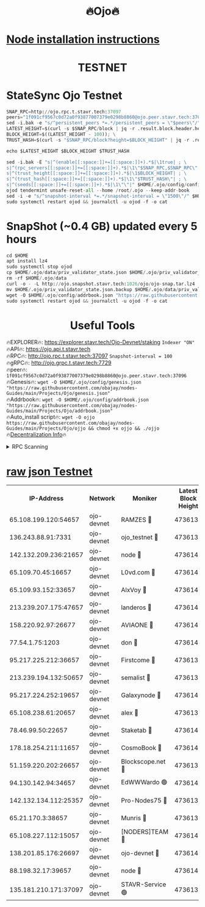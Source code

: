 <h1 align="center"> 🔥Ojo🔥</h1>

[Node installation instructions](https://github.com/obajay/nodes-Guides/tree/main/Projects/Ojo)
=

<h1 align="center"> TESTNET</h1>

# StateSync Ojo Testnet
```python
SNAP_RPC=http://ojo.rpc.t.stavr.tech:37097
peers="1f091cf9567c0d72a0f93877007379e0298b8860@ojo.peer.stavr.tech:37096"
sed -i.bak -e "s/^persistent_peers *=.*/persistent_peers = \"$peers\"/" $HOME/.ojo/config/config.toml
LATEST_HEIGHT=$(curl -s $SNAP_RPC/block | jq -r .result.block.header.height); \
BLOCK_HEIGHT=$((LATEST_HEIGHT - 100)); \
TRUST_HASH=$(curl -s "$SNAP_RPC/block?height=$BLOCK_HEIGHT" | jq -r .result.block_id.hash)

echo $LATEST_HEIGHT $BLOCK_HEIGHT $TRUST_HASH

sed -i.bak -E "s|^(enable[[:space:]]+=[[:space:]]+).*$|\1true| ; \
s|^(rpc_servers[[:space:]]+=[[:space:]]+).*$|\1\"$SNAP_RPC,$SNAP_RPC\"| ; \
s|^(trust_height[[:space:]]+=[[:space:]]+).*$|\1$BLOCK_HEIGHT| ; \
s|^(trust_hash[[:space:]]+=[[:space:]]+).*$|\1\"$TRUST_HASH\"| ; \
s|^(seeds[[:space:]]+=[[:space:]]+).*$|\1\"\"|" $HOME/.ojo/config/config.toml
ojod tendermint unsafe-reset-all --home /root/.ojo --keep-addr-book
sed -i -e "s/^snapshot-interval *=.*/snapshot-interval = \"1500\"/" $HOME/.ojo/config/app.toml
sudo systemctl restart ojod && journalctl -u ojod -f -o cat
```
# SnapShot (~0.4 GB) updated every 5 hours
```python
cd $HOME
apt install lz4
sudo systemctl stop ojod
cp $HOME/.ojo/data/priv_validator_state.json $HOME/.ojo/priv_validator_state.json.backup
rm -rf $HOME/.ojo/data
curl -o - -L http://ojo.snapshot.stavr.tech:1026/ojo/ojo-snap.tar.lz4 | lz4 -c -d - | tar -x -C $HOME/.ojo --strip-components 2
mv $HOME/.ojo/priv_validator_state.json.backup $HOME/.ojo/data/priv_validator_state.json
wget -O $HOME/.ojo/config/addrbook.json "https://raw.githubusercontent.com/obajay/nodes-Guides/main/Projects/Ojo/addrbook.json"
sudo systemctl restart ojod && journalctl -u ojod -f -o cat
```
 <h1 align="center"> Useful Tools</h1>

🔥EXPLORER🔥:        https://explorer.stavr.tech/Ojo-Devnet/staking        `Indexer "ON"` \
🔥API🔥:                     https://ojo.api.t.stavr.tech \
🔥RPC🔥:                    http://ojo.rpc.t.stavr.tech:37097              `Snapshot-interval = 100` \
🔥gRPC🔥:                  http://ojo.grpc.t.stavr.tech:7729 \
🔥peer🔥:                   `1f091cf9567c0d72a0f93877007379e0298b8860@ojo.peer.stavr.tech:37096` \
🔥Genesis🔥:    ```wget -O $HOME/.ojo/config/genesis.json "https://raw.githubusercontent.com/obajay/nodes-Guides/main/Projects/Ojo/genesis.json"``` \
🔥Addrbook🔥:    ```wget -O $HOME/.ojo/config/addrbook.json "https://raw.githubusercontent.com/obajay/nodes-Guides/main/Projects/Ojo/addrbook.json"``` \
🔥Auto_install script🔥: ```wget -O ojjo https://raw.githubusercontent.com/obajay/nodes-Guides/main/Projects/Ojo/ojjo && chmod +x ojjo && ./ojjo``` \
🔥[Decentralization Info](https://github.com/obajay/StateSync-snapshots/tree/main/Projects/Ojo/Decentralization)🔥



<details>
<summary>RPC Scanning</summary>

<h2 align="center"> We scan nodes in real time every 4 hours. And we provide the final result of RPC endpoints.
We cannot influence the operation of these nodes in any way. </h2>


```python
If Voting Power is higher than 0 --> then the Node is a validator of the network and may be subject to attack and be a potential threat to the chain.
```
```python
We marked such validators with a red symbol
```

</details>

[raw json Testnet](https://rpc-check.ojot.stavr.tech/ojot/rpc-ojot-result.json)
=


<table><tr><th>IP-Address</th><th>Network</th><th>Moniker</th><th>Latest Block Height</th><th>Earliest Block Height</th><th>Catching Up</th><th>Tx Index</th><th>Voting Power</th><th>Scan Time</th></tr><tr><td>65.108.199.120:54657</td><td>ojo-devnet</td><td>RAMZES 🔴</td><td>4736138</td><td>306156</td><td>False</td><td>on</td><td>15420</td><td>2023-12-30T20:30:44.262459797UTC</td></tr><tr><td>136.243.88.91:7331</td><td>ojo-devnet</td><td>ojo_testnet 🔴</td><td>4736139</td><td>308845</td><td>False</td><td>on</td><td>1000</td><td>2023-12-30T20:30:50.430146081UTC</td></tr><tr><td>142.132.209.236:21657</td><td>ojo-devnet</td><td>node 🔴</td><td>4736142</td><td>350001</td><td>False</td><td>on</td><td>1999</td><td>2023-12-30T20:31:08.299056795UTC</td></tr><tr><td>65.109.70.45:16657</td><td>ojo-devnet</td><td>L0vd.com 🔴</td><td>4736144</td><td>695918</td><td>False</td><td>off</td><td>998</td><td>2023-12-30T20:31:19.080431940UTC</td></tr><tr><td>65.109.93.152:33657</td><td>ojo-devnet</td><td>AlxVoy 🔴</td><td>4736142</td><td>2319801</td><td>False</td><td>on</td><td>4536782</td><td>2023-12-30T20:31:08.069844957UTC</td></tr><tr><td>213.239.207.175:47657</td><td>ojo-devnet</td><td>landeros 🔴</td><td>4736141</td><td>2714001</td><td>False</td><td>off</td><td>11083</td><td>2023-12-30T20:31:01.337993301UTC</td></tr><tr><td>158.220.92.97:26677</td><td>ojo-devnet</td><td>AVIAONE 🔴</td><td>4736141</td><td>2754001</td><td>False</td><td>on</td><td>13867</td><td>2023-12-30T20:31:01.006343489UTC</td></tr><tr><td>77.54.1.75:1203</td><td>ojo-devnet</td><td>don 🔴</td><td>4736143</td><td>2906401</td><td>False</td><td>on</td><td>10</td><td>2023-12-30T20:31:11.153482563UTC</td></tr><tr><td>95.217.225.212:36657</td><td>ojo-devnet</td><td>Firstcome 🔴</td><td>4736139</td><td>2985946</td><td>False</td><td>on</td><td>13566</td><td>2023-12-30T20:30:50.194086456UTC</td></tr><tr><td>213.239.194.132:50657</td><td>ojo-devnet</td><td>semalist 🔴</td><td>4736138</td><td>3223522</td><td>False</td><td>on</td><td>19037</td><td>2023-12-30T20:30:44.527400905UTC</td></tr><tr><td>95.217.224.252:19657</td><td>ojo-devnet</td><td>Galaxynode 🔴</td><td>4736143</td><td>3685492</td><td>False</td><td>on</td><td>11888</td><td>2023-12-30T20:31:16.070237336UTC</td></tr><tr><td>65.108.238.61:20657</td><td>ojo-devnet</td><td>alex 🔴</td><td>4736138</td><td>4158001</td><td>False</td><td>on</td><td>11359</td><td>2023-12-30T20:30:43.911566320UTC</td></tr><tr><td>78.46.99.50:22657</td><td>ojo-devnet</td><td>Staketab 🔴</td><td>4736144</td><td>4254801</td><td>False</td><td>on</td><td>1276</td><td>2023-12-30T20:31:19.328545092UTC</td></tr><tr><td>178.18.254.211:11657</td><td>ojo-devnet</td><td>CosmoBook 🔴</td><td>4736142</td><td>4392001</td><td>False</td><td>off</td><td>1057</td><td>2023-12-30T20:31:10.720137501UTC</td></tr><tr><td>51.159.220.202:26657</td><td>ojo-devnet</td><td>Blockscope.net 🔴</td><td>4736138</td><td>4425001</td><td>False</td><td>on</td><td>981</td><td>2023-12-30T20:30:43.520627674UTC</td></tr><tr><td>94.130.142.94:34657</td><td>ojo-devnet</td><td>EdWWWardo 🟢</td><td>4736142</td><td>4438946</td><td>False</td><td>on</td><td>0</td><td>2023-12-30T20:31:05.713655379UTC</td></tr><tr><td>142.132.134.112:25357</td><td>ojo-devnet</td><td>Pro-Nodes75 🔴</td><td>4736138</td><td>4636138</td><td>False</td><td>on</td><td>24651</td><td>2023-12-30T20:30:47.403417153UTC</td></tr><tr><td>65.21.170.3:38657</td><td>ojo-devnet</td><td>Munris 🔴</td><td>4736139</td><td>4636139</td><td>False</td><td>off</td><td>20123</td><td>2023-12-30T20:30:49.767597755UTC</td></tr><tr><td>65.108.227.112:15057</td><td>ojo-devnet</td><td>[NODERS]TEAM 🔴</td><td>4736143</td><td>4636143</td><td>False</td><td>off</td><td>9999</td><td>2023-12-30T20:31:16.422124014UTC</td></tr><tr><td>138.201.85.176:26697</td><td>ojo-devnet</td><td>ojo-devnet 🔴</td><td>4736144</td><td>4636144</td><td>False</td><td>on</td><td>1000024000</td><td>2023-12-30T20:31:18.739834506UTC</td></tr><tr><td>88.198.32.17:39657</td><td>ojo-devnet</td><td>node 🔴</td><td>4736143</td><td>4710001</td><td>False</td><td>on</td><td>81160</td><td>2023-12-30T20:31:11.374868119UTC</td></tr><tr><td>135.181.210.171:37097</td><td>ojo-devnet</td><td>STAVR-Service 🟢</td><td>4736138</td><td>4734801</td><td>False</td><td>on</td><td>0</td><td>2023-12-30T20:30:45.075325935UTC</td></tr></table>
